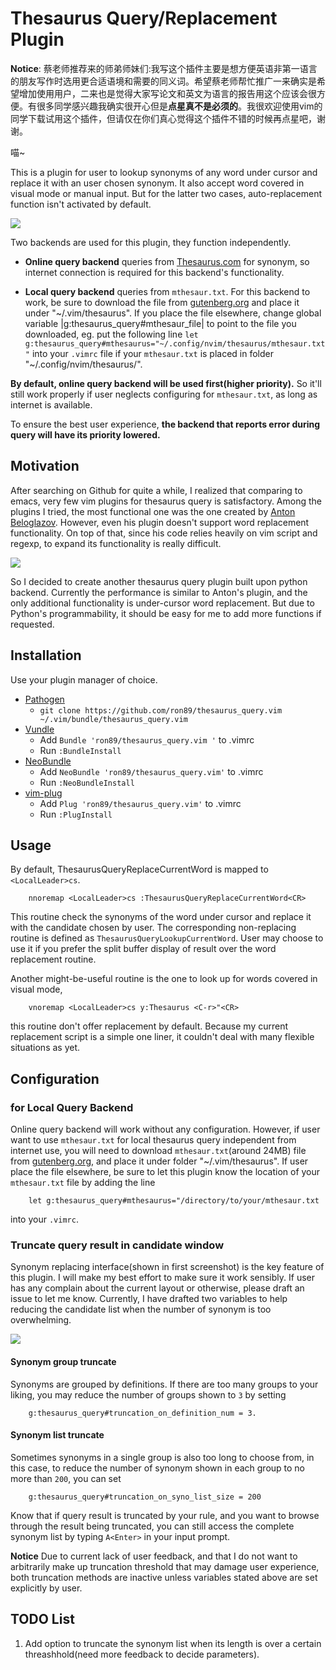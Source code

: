 # Thesaurus Query/Replacement Plugin

**Notice**: 蔡老师推荐来的师弟师妹们:我写这个插件主要是想方便英语非第一语言的朋友写作时选用更合适语境和需要的同义词。希望蔡老师帮忙推广一来确实是希望增加使用用户，二来也是觉得大家写论文和英文为语言的报告用这个应该会很方便。有很多同学感兴趣我确实很开心但是**点星真不是必须的**。我很欢迎使用vim的同学下载试用这个插件，但请仅在你们真心觉得这个插件不错的时候再点星吧，谢谢。

喵~

This is a plugin for user to lookup synonyms of any word under cursor and
replace it with an user chosen synonym. It also accept word covered in visual
mode or manual input. But for the latter two cases, auto-replacement function
isn't activated by default.

![](http://i.imgur.com/LJpdBwD.png)

Two backends are used for this plugin, they function independently.

*   **Online query backend** queries from [Thesaurus.com](http://thesaurus.com/) for
    synonym, so internet connection is required for this backend's
    functionality.

*   **Local query backend** queries from `mthesaur.txt`. For this backend to work,
    be sure to download the file from
    [gutenberg.org](http://www.gutenberg.org/files/3202/files/) and place
    it under "~/.vim/thesaurus". If you place the file elsewhere, change
    global variable |g:thesaurus_query#mthesaur_file| to
    point to the file you downloaded, eg. put the following line
    `let g:thesaurus_query#mthesaurus="~/.config/nvim/thesaurus/mthesaur.txt"`
    into your `.vimrc` file if your `mthesaur.txt` is placed in folder
    "~/.config/nvim/thesaurus/".

**By default, online query backend will be used first(higher priority).** So
it'll still work properly if user neglects configuring for `mthesaur.txt`, as
long as internet is available.

To ensure the best user experience, **the backend that reports error during
query will have its priority lowered.**

## Motivation

After searching on Github for quite a while, I realized that comparing to
emacs, very few vim plugins for thesaurus query is satisfactory. Among the
plugins I tried, the most functional one was the one created by [Anton
Beloglazov](https://github.com/beloglazov/vim-online-thesaurus).
However, even his plugin doesn't support word replacement functionality. On top
of that, since his code relies heavily on vim script and regexp, to expand its
functionality is really difficult.

![](http://i.imgur.com/3B1i8Di.png)

So I decided to create another thesaurus query plugin built upon python
backend. Currently the performance is similar to Anton's plugin, and the only
additional functionality is under-cursor word replacement. But due to Python's
programmability, it should be easy for me to add more functions if requested.


## Installation

Use your plugin manager of choice.

- [Pathogen](https://github.com/tpope/vim-pathogen)
  - `git clone https://github.com/ron89/thesaurus_query.vim ~/.vim/bundle/thesaurus_query.vim`
- [Vundle](https://github.com/gmarik/vundle)
  - Add `Bundle 'ron89/thesaurus_query.vim '` to .vimrc
  - Run `:BundleInstall`
- [NeoBundle](https://github.com/Shougo/neobundle.vim)
  - Add `NeoBundle 'ron89/thesaurus_query.vim'` to .vimrc
  - Run `:NeoBundleInstall`
- [vim-plug](https://github.com/junegunn/vim-plug)
  - Add `Plug 'ron89/thesaurus_query.vim'` to .vimrc
  - Run `:PlugInstall`


## Usage

By default, ThesaurusQueryReplaceCurrentWord is mapped to `<LocalLeader>cs`.

```
    nnoremap <LocalLeader>cs :ThesaurusQueryReplaceCurrentWord<CR>
```

This routine check the synonyms of  the word under cursor and replace it with
the candidate chosen by user. The corresponding non-replacing routine is
defined as `ThesaurusQueryLookupCurrentWord`. User may choose to use it if you
prefer the split buffer display of result over the word replacement routine.

Another might-be-useful routine is the one to look up for words covered in
visual mode,

```
    vnoremap <LocalLeader>cs y:Thesaurus <C-r>"<CR>
```

this routine don't offer replacement by default. Because my current replacement
script is a simple one liner, it couldn't deal with many flexible situations as
yet.

## Configuration

### for Local Query Backend

Online query backend will work without any configuration. However, if user want
to use `mthesaur.txt` for local thesaurus query independent from internet use,
you will need to download `mthesaur.txt`(around 24MB) file from
[gutenberg.org](http://www.gutenberg.org/files/3202/files/), and place it under
folder "~/.vim/thesaurus". If user place the file elsewhere, be sure to let
this plugin know the location of your `mthesaur.txt` file by adding the line

```
    let g:thesaurus_query#mthesaurus="/directory/to/your/mthesaur.txt
```

into your `.vimrc`.

### Truncate query result in candidate window

Synonym replacing interface(shown in first screenshot) is the key feature of
this plugin. I will make my best effort to make sure it work sensibly. If user
has any complain about the current layout or otherwise, please draft an issue
to let me know. Currently, I have drafted two variables to help reducing the
candidate list when the number of synonym is too overwhelming.

![](http://i.imgur.com/1nBNcoL.png)

#### Synonym group truncate
Synonyms are grouped by definitions. If there are too many groups to your
liking, you may reduce the number of groups shown to `3` by setting

```
    g:thesaurus_query#truncation_on_definition_num = 3.
```

#### Synonym list truncate
Sometimes synonyms in a single group is also too long to choose from, in this
case, to reduce the number of synonym shown in each group to no more than
`200`, you can set

```
    g:thesaurus_query#truncation_on_syno_list_size = 200
```

Know that if query result is truncated by your rule, and you want to browse
through the result being truncated, you can still access the complete synonym
list by typing `A<Enter>` in your input prompt.

**Notice** Due to current lack of user feedback, and that I do not want to
arbitrarily make up truncation threshold that may damage user experience, both
truncation methods are inactive unless variables stated above are set
explicitly by user.

## TODO List

1. Add option to truncate the synonym list when its length is over a certain
   threashhold(need more feedback to decide parameters).

